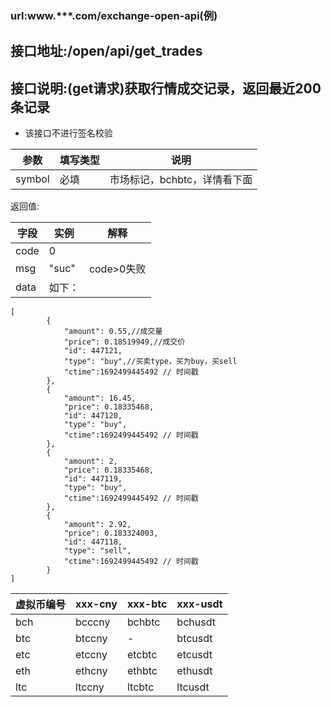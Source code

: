 ### url:www.***.com/exchange-open-api(例)## 接口地址:/open/api/get_trades## 接口说明:(get请求)获取行情成交记录，返回最近200条记录* 该接口不进行签名校验|参数|	填写类型|	说明||------------|--------|-----------------------------||symbol|	必填|	市场标记，bchbtc，详情看下面|返回值:|字段|	实例|	解释||------------|--------|---------------||code|	0	| |msg|	"suc"|	code>0失败||data|	如下：|```[        {            "amount": 0.55,//成交量            "price": 0.18519949,//成交价            "id": 447121,            "type": "buy",//买卖type，买为buy，买sell            "ctime":1692499445492 // 时间戳        },        {            "amount": 16.45,            "price": 0.18335468,            "id": 447120,            "type": "buy",            "ctime":1692499445492 // 时间戳        },        {            "amount": 2,            "price": 0.18335468,            "id": 447119,            "type": "buy",            "ctime":1692499445492 // 时间戳        },        {            "amount": 2.92,            "price": 0.183324003,            "id": 447118,            "type": "sell",            "ctime":1692499445492 // 时间戳        }]```|虚拟币编号|xxx-cny|xxx-btc|xxx-usdt||------------|--------|-----------|----------||bch|	bcccny|	bchbtc|	bchusdt||btc|	btccny|	-|	btcusdt||etc|	etccny|	etcbtc|	etcusdt||eth|	ethcny|	ethbtc|	ethusdt||ltc|	ltccny|	ltcbtc|	ltcusdt|